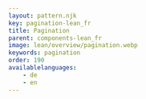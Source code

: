 ```yaml
---
layout: pattern.njk
key: pagination-lean_fr
title: Pagination
parent: components-lean_fr
image: lean/overview/pagination.webp
keywords: pagination
order: 190
availablelanguages: 
    - de
    - en
---
```

